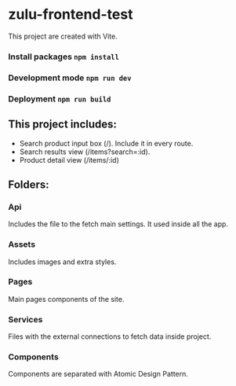 # zulu-frontend-test
This project are created with Vite.

### Install packages ```npm install```
### Development mode ```npm run dev```
### Deployment ```npm run build```

## This project includes:
- Search product input box (/). Include it in every route.
- Search results view (/items?search=:id).
- Product detail view (/items/:id)

## Folders:
### Api
Includes the file to the fetch main settings. It used inside all the app.
### Assets
Includes images and extra styles.
### Pages
Main pages components of the site.
### Services
Files with the external connections to fetch data inside project.
### Components
Components are separated with Atomic Design Pattern.